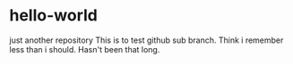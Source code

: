 # hello-world
just another repository
This is to test github sub branch. 
Think i remember less than i should. Hasn't been that long. 
